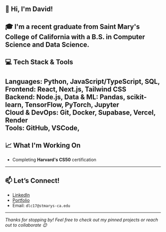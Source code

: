 ## 👋 Hi, I'm David!

<!--
**DLC-17/DLC-17** is a ✨ _special_ ✨ repository because its `README.md` (this file) appears on your GitHub profile.
-->
🎓 I'm a recent graduate from **Saint Mary's College of California** with a **B.S. in Computer Science** and **Data Science**.
---
## 💻 Tech Stack & Tools
**Languages:** Python, JavaScript/TypeScript, SQL, 
**Frontend:** React, Next.js, Tailwind CSS  
**Backend:** Node.js,
**Data & ML:** Pandas, scikit-learn, TensorFlow, PyTorch, Jupyter  
**Cloud & DevOps:** Git, Docker, Supabase, Vercel, Render  
**Tools:** GitHub, VSCode,
---
## 📈 What I'm Working On
- Completing **Harvard's CS50** certification  
---
## 📫 Let’s Connect!
- [LinkedIn](https://www.linkedin.com/in/david-coleman17/)
- [Portfolio](https://portfolio-site-7j28g11em-david-colemans-projects-415c0670.vercel.app)
- Email: `dlc17@stmarys-ca.edu`
---
_Thanks for stopping by! Feel free to check out my pinned projects or reach out to collaborate 😊_

